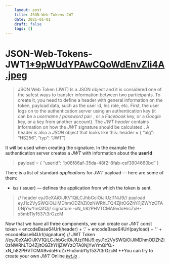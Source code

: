 ```yaml
---
 	layout: post
 	title: JSON-Web-Tokens-JWT
 	date: 2021-01-01
 	draft: false
 	tags: []
---
```


# JSON-Web-Tokens-JWT[1*9pWUdYPAwCQoWdEnvZli4A.jpeg](JSON%20Web%20Tokens%20(JWT)%2086fe6818c9384adab0f151f589d48ce7/19pWUdYPAwCQoWdEnvZli4A.jpeg)
> JSON Web Token (JWT) Is a JSON object and it is considered one of the safest ways to transfer information between two participants.
To create it, you need to define a header with general information on the token, payload data, such as the user id, his role, etc.
First, the user logs on to the authentication server using an authentication key (it can be a *username / password* pair , or a *Facebook* key, or a *Google* key, or a key from another account).
The *JWT header* contains information on how the *JWT* signature should be calculated .
A header is also a *JSON* object that looks like this:
> header = { “alg”: “HS256”, “typ”: “JWT”}
>
It will be used when creating the signature.
In the example the authentication server creates a *JWT* with information about the **userId**
> payload = { “userId”: “b08f86af-35da-48f2–8fab-cef3904660bd” }
>
There is a list of standard *applications* for *JWT* payload — here are some of them:
- *iss* (issuer) — defines the application from which the token is sent.
> // header eyJ0eXAiOiJKV1QiLCJhbGciOiJIUzI1NiJ9// payload eyJ1c2VySWQiOiJiMDhmODZhZi0zNWRhLTQ4ZjItOGZhYi1jZWYzOTA0NjYwYmQifQ// signature -xN_h82PHVTCMA9vdoHrcZxH-x5mb11y1537t3rGzcM
>
Now that we have all three components, we can create our *JWT*
const token = encodeBase64Url(header) + ‘.’ + encodeBase64Url(payload) + ‘.’ + encodeBase64Url(signature)
// JWT Token //eyJ0eXAiOiJKV1QiLCJhbGciOiJIUzI1NiJ9.eyJ1c2VySWQiOiJiMDhmODZhZi0zNWRhLTQ4ZjItOGZhYi1jZWYzOTA0NjYwYmQifQ.-xN_h82PHVTCMA9vdoHrcZxH-x5mb11y1537t3rGzcM
**You can try to create your own *JWT* Online *[jwt.io](https://jwt.io/)* .
